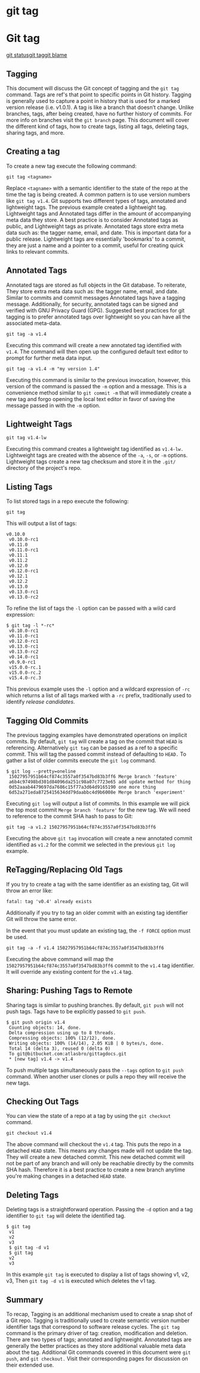 # git tag

# Git tag

[git status](https://www.atlassian.com/git/tutorials/inspecting-a-repository)[git tag](https://www.atlassian.com/git/tutorials/inspecting-a-repository/git-tag)[git blame](https://www.atlassian.com/git/tutorials/inspecting-a-repository/git-blame)

## Tagging

This document will discuss the Git concept of tagging and the `git tag` command. Tags are ref's that point to specific points in Git history. Tagging is generally used to capture a point in history that is used for a marked version release (i.e. v1.0.1). A tag is like a branch that doesn’t change. Unlike branches, tags, after being created, have no further history of commits. For more info on branches visit the `git branch` page. This document will cover the different kind of tags, how to create tags, listing all tags, deleting tags, sharing tags, and more.

## Creating a tag

To create a new tag execute the following command:

```
git tag <tagname>
```

Replace `<tagname>` with a semantic identifier to the state of the repo at the time the tag is being created. A common pattern is to use version numbers like `git tag v1.4`. Git supports two different types of tags, annotated and lightweight tags. The previous example created a lightweight tag. Lightweight tags and Annotated tags differ in the amount of accompanying meta data they store. A best practice is to consider Annotated tags as public, and Lightweight tags as private. Annotated tags store extra meta data such as: the tagger name, email, and date. This is important data for a public release. Lightweight tags are essentially 'bookmarks' to a commit, they are just a name and a pointer to a commit, useful for creating quick links to relevant commits.

## Annotated Tags

Annotated tags are stored as full objects in the Git database. To reiterate, They store extra meta data such as: the tagger name, email, and date. Similar to commits and commit messages Annotated tags have a tagging message. Additionally, for security, annotated tags can be signed and verified with GNU Privacy Guard (GPG). Suggested best practices for git tagging is to prefer annotated tags over lightweight so you can have all the associated meta-data.

```
git tag -a v1.4
```

Executing this command will create a new annotated tag identified with `v1.4`. The command will then open up the configured default text editor to prompt for further meta data input.

```
git tag -a v1.4 -m "my version 1.4"
```

Executing this command is similar to the previous invocation, however, this version of the command is passed the `-m` option and a message. This is a convenience method similar to `git commit -m` that will immediately create a new tag and forgo opening the local text editor in favor of saving the message passed in with the `-m` option.

## Lightweight Tags

```
git tag v1.4-lw
```

Executing this command creates a lightweight tag identified as `v1.4-lw.` Lightweight tags are created with the absence of the `-a`, `-s`, or `-m` options. Lightweight tags create a new tag checksum and store it in the `.git/` directory of the project's repo.

## Listing Tags

To list stored tags in a repo execute the following:

```
git tag
```

This will output a list of tags:

```
v0.10.0
 v0.10.0-rc1
 v0.11.0
 v0.11.0-rc1
 v0.11.1
 v0.11.2
 v0.12.0
 v0.12.0-rc1
 v0.12.1
 v0.12.2
 v0.13.0
 v0.13.0-rc1
 v0.13.0-rc2
```

To refine the list of tags the `-l` option can be passed with a wild card expression:

```
$ git tag -l *-rc*
 v0.10.0-rc1
 v0.11.0-rc1
 v0.12.0-rc1
 v0.13.0-rc1
 v0.13.0-rc2
 v0.14.0-rc1
 v0.9.0-rc1
 v15.0.0-rc.1
 v15.0.0-rc.2
 v15.4.0-rc.3
```

This previous example uses the `-l` option and a wildcard expression of `-rc` which returns a list of all tags marked with a `-rc` prefix, traditionally used to identify *release candidates*.

## Tagging Old Commits

The previous tagging examples have demonstrated operations on implicit commits. By default, `git tag` will create a tag on the commit that `HEAD` is referencing. Alternatively `git tag` can be passed as a ref to a specific commit. This will tag the passed commit instead of defaulting to `HEAD.` To gather a list of older commits execute the `git log` command.

```
$ git log --pretty=oneline
 15027957951b64cf874c3557a0f3547bd83b3ff6 Merge branch 'feature'
 a6b4c97498bd301d84096da251c98a07c7723e65 add update method for thing
 0d52aaab4479697da7686c15f77a3d64d9165190 one more thing
 6d52a271eda8725415634dd79daabbc4d9b6008e Merge branch 'experiment'
```

Executing `git log` will output a list of commits. In this example we will pick the top most commit `Merge branch 'feature'` for the new tag. We will need to reference to the commit SHA hash to pass to Git:

```
git tag -a v1.2 15027957951b64cf874c3557a0f3547bd83b3ff6
```

Executing the above `git tag` invocation will create a new annotated commit identified as `v1.2` for the commit we selected in the previous `git log` example.

## ReTagging/Replacing Old Tags

If you try to create a tag with the same identifier as an existing tag, Git will throw an error like:

```
fatal: tag 'v0.4' already exists
```

Additionally if you try to tag an older commit with an existing tag identifier Git will throw the same error.

In the event that you must update an existing tag, the `-f FORCE` option must be used.

```
git tag -a -f v1.4 15027957951b64cf874c3557a0f3547bd83b3ff6
```

Executing the above command will map the `15027957951b64cf874c3557a0f3547bd83b3ff6` commit to the `v1.4` tag identifier. It will override any existing content for the `v1.4` tag.

## Sharing: Pushing Tags to Remote

Sharing tags is similar to pushing branches. By default, `git push` will not push tags. Tags have to be explicitly passed to `git push`.

```
$ git push origin v1.4
 Counting objects: 14, done.
 Delta compression using up to 8 threads.
 Compressing objects: 100% (12/12), done.
 Writing objects: 100% (14/14), 2.05 KiB | 0 bytes/s, done.
 Total 14 (delta 3), reused 0 (delta 0)
 To git@bitbucket.com:atlasbro/gittagdocs.git
 * [new tag] v1.4 -> v1.4
```

To push multiple tags simultaneously pass the `--tags` option to `git push` command. When another user clones or pulls a repo they will receive the new tags.

## Checking Out Tags

You can view the state of a repo at a tag by using the `git checkout` command.

```
git checkout v1.4
```

The above command will checkout the `v1.4` tag. This puts the repo in a detached `HEAD` state. This means any changes made will not update the tag. They will create a new detached commit. This new detached commit will not be part of any branch and will only be reachable directly by the commits SHA hash. Therefore it is a best practice to create a new branch anytime you're making changes in a detached `HEAD` state.

## Deleting Tags

Deleting tags is a straightforward operation. Passing the `-d` option and a tag identifier to `git tag` will delete the identified tag.

```
$ git tag
 v1
 v2
 v3
 $ git tag -d v1
 $ git tag
 v2
 v3
```

In this example `git tag` is executed to display a list of tags showing v1, v2, v3, Then `git tag -d v1` is executed which deletes the v1 tag.

## Summary

To recap, Tagging is an additional mechanism used to create a snap shot of a Git repo. Tagging is traditionally used to create semantic version number identifier tags that correspond to software release cycles. The `git tag` command is the primary driver of tag: creation, modification and deletion. There are two types of tags; annotated and lightweight. Annotated tags are generally the better practices as they store additional valuable meta data about the tag. Additional Git commands covered in this document were `git push`, and `git checkout.` Visit their corresponding pages for discussion on their extended use.